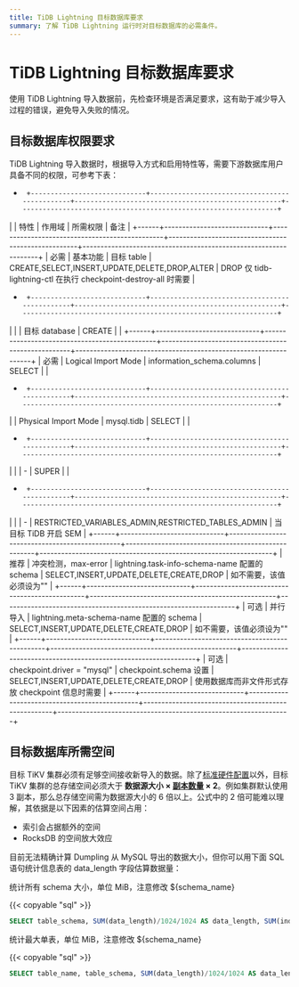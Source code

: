 ```yaml
---
title: TiDB Lightning 目标数据库要求
summary: 了解 TiDB Lightning 运行时对目标数据库的必需条件。
---
```


# TiDB Lightning 目标数据库要求

使用 TiDB Lightning 导入数据前，先检查环境是否满足要求，这有助于减少导入过程的错误，避免导入失败的情况。

## 目标数据库权限要求

TiDB Lightning 导入数据时，根据导入方式和启用特性等，需要下游数据库用户具备不同的权限，可参考下表：

+      +-----------------------------+-----------------------------------------------+----------------------------------------------------+-----------------------------------------------------------------+
|      | 特性                        | 作用域                                        | 所需权限                                           | 备注                                                            |
+------+-----------------------------+-----------------------------------------------+----------------------------------------------------+-----------------------------------------------------------------+
| 必需 | 基本功能                    | 目标 table                                    | CREATE,SELECT,INSERT,UPDATE,DELETE,DROP,ALTER      | DROP 仅 tidb-lightning-ctl 在执行 checkpoint-destroy-all 时需要 |
+      +-----------------------------+-----------------------------------------------+----------------------------------------------------+-----------------------------------------------------------------+
|      |                             | 目标 database                                 | CREATE                                             |                                                                 |
+------+-----------------------------+-----------------------------------------------+----------------------------------------------------+-----------------------------------------------------------------+
| 必需 | Logical Import Mode         | information_schema.columns                    | SELECT                                             |                                                                 |
+      +-----------------------------+-----------------------------------------------+----------------------------------------------------+-----------------------------------------------------------------+
|      | Physical Import Mode        | mysql.tidb                                    | SELECT                                             |                                                                 |
+      +-----------------------------+-----------------------------------------------+----------------------------------------------------+-----------------------------------------------------------------+
|      |                             | \-                                            | SUPER                                              |                                                                 |
+      +-----------------------------+-----------------------------------------------+----------------------------------------------------+-----------------------------------------------------------------+
|      |                             | \-                                            | RESTRICTED_VARIABLES_ADMIN,RESTRICTED_TABLES_ADMIN | 当目标 TiDB 开启 SEM                                            |
+------+-----------------------------+-----------------------------------------------+----------------------------------------------------+-----------------------------------------------------------------+
| 推荐 | 冲突检测，max-error         | lightning.task-info-schema-name 配置的 schema | SELECT,INSERT,UPDATE,DELETE,CREATE,DROP            | 如不需要，该值必须设为""                                        |
+------+-----------------------------+-----------------------------------------------+----------------------------------------------------+-----------------------------------------------------------------+
| 可选 | 并行导入                    | lightning.meta-schema-name 配置的 schema      | SELECT,INSERT,UPDATE,DELETE,CREATE,DROP            | 如不需要，该值必须设为""                                        |
+------+-----------------------------+-----------------------------------------------+----------------------------------------------------+-----------------------------------------------------------------+
| 可选 | checkpoint.driver = "mysql" | checkpoint.schema 设置                        | SELECT,INSERT,UPDATE,DELETE,CREATE,DROP            | 使用数据库而非文件形式存放 checkpoint 信息时需要                |
+------+-----------------------------+-----------------------------------------------+----------------------------------------------------+-----------------------------------------------------------------+

## 目标数据库所需空间

目标 TiKV 集群必须有足够空间接收新导入的数据。除了[标准硬件配置](/hardware-and-software-requirements.md)以外，目标 TiKV 集群的总存储空间必须大于 **数据源大小 × [副本数量](/faq/manage-cluster-faq.md#每个-region-的-replica-数量可配置吗调整的方法是) × 2**。例如集群默认使用 3 副本，那么总存储空间需为数据源大小的 6 倍以上。公式中的 2 倍可能难以理解，其依据是以下因素的估算空间占用：

- 索引会占据额外的空间
- RocksDB 的空间放大效应

目前无法精确计算 Dumpling 从 MySQL 导出的数据大小，但你可以用下面 SQL 语句统计信息表的 data_length 字段估算数据量：

统计所有 schema 大小，单位 MiB，注意修改 ${schema_name}

{{< copyable "sql" >}}

```sql
SELECT table_schema, SUM(data_length)/1024/1024 AS data_length, SUM(index_length)/1024/1024 AS index_length, SUM(data_length+index_length)/1024/1024 AS sum FROM information_schema.tables WHERE table_schema = "${schema_name}" GROUP BY table_schema;
```

统计最大单表，单位 MiB，注意修改 ${schema_name}

{{< copyable "sql" >}}

```sql
SELECT table_name, table_schema, SUM(data_length)/1024/1024 AS data_length, SUM(index_length)/1024/1024 AS index_length, SUM(data_length+index_length)/1024/1024 AS sum FROM information_schema.tables WHERE table_schema = "${schema_name}" GROUP BY table_name,table_schema ORDER BY sum  DESC LIMIT 5;
```